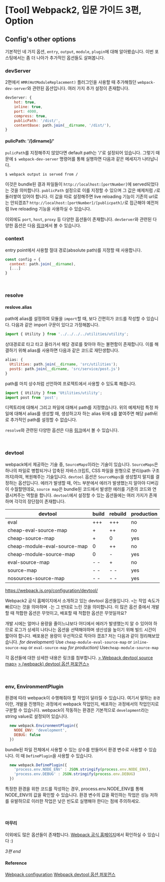 # [Tool] Webpack2, 입문 가이드 3편, Option
## Config's other options
기본적인 네 가지 옵션, `entry`, `output`, `module`, `plugin`에 대해 알아봤습니다. 이번 포스팅에서는 좀 더 나아가 추가적인 옵션들도 살펴봅니다.
</br>


### devServer
2편에서 `HMR(HotModuleReplacement)` 플러그인을 사용할 때 추가해줬던 `webpack-dev-server`와 관련된 옵션입니다. 여러 가지 추가 설정이 존재합니다.
```js
devServer: {
    hot: true,
    inline: true,
    port: 4000,
    compress: true,
    publicPath: '/dist/',
    contentBase: path.join(__dirname, '/dist/'),
}
```
#### pulicPath: '/[dirname]/'
`pulicPath`를 지정해주지 않았다면 default path는 '/'로 설정되어 있습니다. 그렇기 때문에 `$ webpack-dev-server` 명령어를 통해 실행하면 다음과 같은 메세지가 나타납니다.
``` bash
$ webpack output is served from /
```
이것은 bundle된 결과 파일들이 `http://localhost:[portNumber]`에 served되었다는 것을 의미합니다. `publicPath` 설정으로 이를 지정할 수 있으며 그 값은 예제처럼 `/`로 둘러쌓여 있어야 합니다. 이 값을 따로 설정해주면 live reloading 기능이 기존의 url로는 안되겠죠? `http://localhost:[portNumber]/[publicpath]/`로 접근해야 예전처럼 live reloading 기능을 사용하실 수 있습니다.

이외에도 `port`, `host`, `proxy` 등 다양한 옵션들이 존재합니다. `devServer`와 관련된 다양한 옵션은 다음 [링크](https://webpack.js.org/configuration/dev-server/)에서 볼 수 있습니다.
</br>


### context
entry point에서 사용할 절대 경로(absolute path)를 지정할 때 사용합니다.
```js
const config = {
  context: path.join(__dirname),
  [...]
}
```

</br>


### resolve
#### reslove.alias
path에 alias를 설정하여 모듈을 `import`할 때, 보다 간편히가 코드를 작성할 수 있습니다. 다음과 같은 import 구문이 있다고 가정해봅니다.
```js app.js
import { Utility } from '../../../../utilities/utility';
```
상대경로로 타고 타고 올라가서 해당 경로를 찾아야 하는 불편함이 존재합니다. 이를 해결하기 위해 alias를 사용하면 다음과 같은 코드로 재탄생합니다.
```js webpack.config.js
alias: {
  Utilities: path.join(__dirname, 'src/utilities');
  post$: path.join(__dirname, 'src/service/post.js')
}

```
path를 마치 상수처럼 선언하여 프로젝트에서 사용할 수 있도록 해줍니다.
```js app.js
import { Utility } from 'Utilities/utility';
import post from 'post';
```
디렉토리에 대해서 그리고 파일에 대해서 path를 지정했습니다. 위의 예제처럼 특정 파일에 대해서 alias를 생성할 때, 생성하고자 하는 alias 뒤에 `$`를 붙여주면 해당 path뒤로 추가적인 path를 설정할 수 없습니다.

`resolve`와 관련된 다양한 옵션은 다음 [링크](https://webpack.js.org/configuration/resolve/)에서 볼 수 있습니다.

</br>

### devtool
webpack에서 제공하는 기술 중, `SourceMaps`이라는 기술이 있습니다. `SourceMaps`은 하나의 파일로 병합되거나 압축된 자바스크립트, CSS 파일을 원형으로 분리(path 구조까지)하여, 복원해주는 기술입니다.
`devtool` 옵션은 `SourceMaps`을 생성할지 말지를 결정하는 옵션입니다. 에러가 발생할 때, 어느 부분에서 에러가 발생했는지 알아야 디버깅이 수월할텐데요, `source map`은 bundle된 코드에서 발생한 에러를 기존의 코드와 연결시켜주는 역할을 합니다. `devtool`에서 설정할 수 있는 옵션들에는 여러 가지가 존재하며 각각의 장단점이 존재합니다.

|devtool|build|rebuild|production|
|---|---|---|---|
|eval|+++|+++|no|
|cheap-eval-source-map|+|++|no|
|cheap-source-map|+|0|yes|
|cheap-module-eval-source-map|0|++|no|
|cheap-module-source-map|0|-|yes|
|eval-source-map|- -|+|no|
|source-map|- -|- -|yes|
|nosources-source-map|- -|- -|yes|

https://webpack.js.org/configuration/devtool/

Webpack2 공식 홈페이지에서 소개하고 있는 devtool 옵션들입니다. `+`는 작업 속도가 빠르다는 것을 의마하며 `-`는 그 반대로 느린 것을 의미합니다. 이 많은 옵션 중에서 개발할 때 적합한 옵션은 무엇이고, 배포할 때 적합한 옵션은 무엇일까요?

개발 시에는 얼머나 용량을 줄이느냐보다 어디에서 에러가 발생했는지 알 수 있어야 하므로 로그가 상세히 나타나는 옵션을 선택해야하며 생산성을 높이기 위해 빌드 시간이 짧아야 합니다. 배포용은 용량이 우선적으로 작아야 겠죠? 저는 다음과 같이 정리해보았습니다.
_for development)_ Use `cheap-module-eval-source-map` or `inline-source-map` or `eval-source-map`
_for production)_ Use`cheap-module-source-map`

각 옵션들에 대한 상세한 내용은 링크를 첨부합니다.
[> Webpack devtool source map>](http://cheng.logdown.com/posts/2016/03/25/679045)
[> (webpack) devtool 옵션 퍼포먼스>](https://perfectacle.github.io/2016/11/14/Webpack-devtool-option-Performance/)

</br>

### env, EnvironmentPlugin
환경에 따라 webpack이 수행해줘야 할 작업이 달라질 수 있습니다. 여기서 말하는 `환경`이란, 개발을 진행하는 과정에서 webpack 작업인지, 배포하는 과정에서의 작업인지로 구분할 수 있습니다. webpack이 작동하는 환경은 기본적으로 `development`라는 string value로 설정되어 있습니다.
```js webpack.config.js
  new webpack.EnvironmentPlugin({
    NODE_ENV: 'development',
    DEBUG: false
  })
```
bundle된 파일 전체에서 사용할 수 있는 상수를 만들어서 환경 변수로 사용할 수 있습니다. 이 때 `DefinePlugin`을 사용할 수 있습니다.
```js
  new webpack.DefinePlugin({
    'process.env.NODE_ENV' : JSON.stringify(process.env.NODE_ENV),
    'process.env.DEBUG' : JSON.stringify(process.env.DEBUG)
  })
```

특정한 환경을 위한 코드를 작성하는 경우, process.env.NODE_ENV를 통해 NODE_ENV의 값을 확인할 수 있습니다. 환경 변수의 값을 확인하는 작업은 성능 저하를 유발하므로 이러한 작업은 낮은 빈도로 실행해야 한다는 점에 주의하세오.

</br>

#### 마무리
이외에도 많은 옵션들이 존재합니다. [Webpack 공식 홈페이지](https://webpack.js.org/configuration/)에서 확인하실 수 있습니다 :)

_3편 end_

#### Reference
[Webpack configuration](https://webpack.js.org/configuration/)
[Webpack devtool 옵션 퍼포먼스](https://perfectacle.github.io/2016/11/14/Webpack-devtool-option-Performance/)
